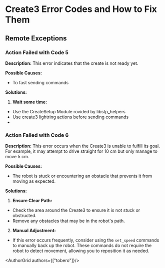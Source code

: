 # Create3 Error Codes and How to Fix Them

## Remote Exceptions

### Action Failed with Code 5

**Description:** This error indicates that the create is not ready yet.

**Possible Causes:**

- To fast sending commands

**Solutions:**

1. **Wait some time:**

- Use the CreateSetup Module rovided by libstp_helpers
- Use create3 lightring actions before sending commands
-

### Action Failed with Code 6

**Description:** This error occurs when the Create3 is unable to fulfill its goal. For example, it may attempt to drive
straight for 10 cm but only manage to move 5 cm.

**Possible Causes:**

- The robot is stuck or encountering an obstacle that prevents it from moving as expected.

**Solutions:**

1. **Ensure Clear Path:**

- Check the area around the Create3 to ensure it is not stuck or obstructed.
- Remove any obstacles that may be in the robot's path.

2. **Manual Adjustment:**

- If this error occurs frequently, consider using the `set_speed` commands to manually back up the robot. These commands
  do not require the robot to detect movement, allowing you to reposition it as needed.

<AuthorGrid authors={["tobero"]}/>
